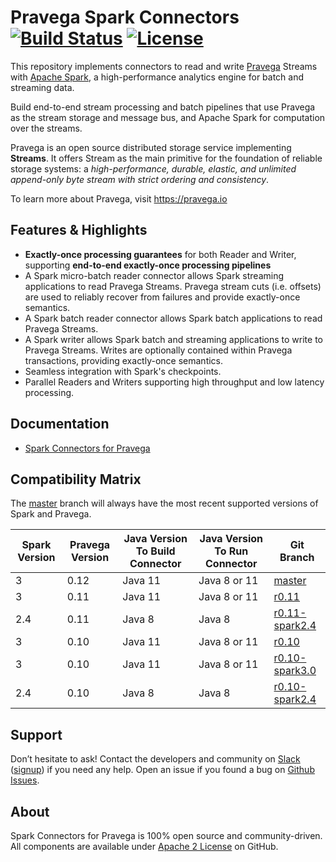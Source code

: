 <!--
Copyright (c) Dell Inc., or its subsidiaries. All Rights Reserved.

Licensed under the Apache License, Version 2.0 (the "License");
you may not use this file except in compliance with the License.
You may obtain a copy of the License at

    http://www.apache.org/licenses/LICENSE-2.0
-->

# Pravega Spark Connectors [![Build Status](https://travis-ci.org/pravega/spark-connectors.svg?branch=master)](https://travis-ci.org/pravega/spark-connectors) [![License](https://img.shields.io/badge/License-Apache%202.0-blue.svg)](https://www.apache.org/licenses/LICENSE-2.0)

This repository implements connectors to read and write [Pravega](http://pravega.io/) Streams with [Apache Spark](http://spark.apache.org/), a high-performance analytics engine for batch and streaming data.

Build end-to-end stream processing and batch pipelines that use Pravega as the stream storage and message bus, and Apache Spark for computation over the streams.

Pravega is an open source distributed storage service implementing **Streams**. It offers Stream as the main primitive for the foundation of reliable storage systems: a *high-performance, durable, elastic, and unlimited append-only byte stream with strict ordering and consistency*.

To learn more about Pravega, visit https://pravega.io

## Features & Highlights

  - **Exactly-once processing guarantees** for both Reader and Writer, supporting **end-to-end exactly-once processing pipelines**
  - A Spark micro-batch reader connector allows Spark streaming applications to read Pravega Streams.
    Pravega stream cuts (i.e. offsets) are used to reliably recover from failures and provide exactly-once semantics.
  - A Spark batch reader connector allows Spark batch applications to read Pravega Streams.
  - A Spark writer allows Spark batch and streaming applications to write to Pravega Streams.
    Writes are optionally contained within Pravega transactions, providing exactly-once semantics.
  - Seamless integration with Spark's checkpoints.
  - Parallel Readers and Writers supporting high throughput and low latency processing.

## Documentation

- [Spark Connectors for Pravega](documentation/src/docs/overview.md)

## Compatibility Matrix

The [master](https://github.com/pravega/spark-connectors) branch will always have the most recent supported versions of Spark and Pravega.

| Spark Version | Pravega Version | Java Version To Build Connector | Java Version To Run Connector | Git Branch                                                                        |
|---------------|-----------------|---------------------------------|-------------------------------|-----------------------------------------------------------------------------------|
| 3             | 0.12            | Java 11                         | Java 8 or 11                  | [master](https://github.com/pravega/spark-connectors)                             |
| 3             | 0.11            | Java 11                         | Java 8 or 11                  | [r0.11](https://github.com/pravega/spark-connectors/tree/r0.11)                   |
| 2.4           | 0.11            | Java 8                          | Java 8                        | [r0.11-spark2.4](https://github.com/pravega/spark-connectors/tree/r0.11-spark2.4) |
| 3             | 0.10            | Java 11                         | Java 8 or 11                  | [r0.10](https://github.com/pravega/spark-connectors/tree/r0.10)                   |
| 3             | 0.10            | Java 11                         | Java 8 or 11                  | [r0.10-spark3.0](https://github.com/pravega/spark-connectors/tree/r0.10-spark3.0) |
| 2.4           | 0.10            | Java 8                          | Java 8                        | [r0.10-spark2.4](https://github.com/pravega/spark-connectors/tree/r0.10-spark2.4) |

## Support

Don’t hesitate to ask! Contact the developers and community on [Slack](https://pravega-io.slack.com/) ([signup](https://pravega-slack-invite.herokuapp.com/)) if you need any help. Open an issue if you found a bug on [Github Issues](https://github.com/pravega/spark-connectors/issues).

## About

Spark Connectors for Pravega is 100% open source and community-driven. All components are available under [Apache 2 License](https://www.apache.org/licenses/LICENSE-2.0.html) on GitHub.
